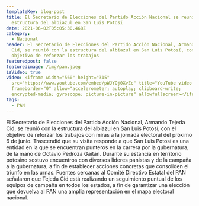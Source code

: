 ```yaml
---
templateKey: blog-post
title: El Secretario de Elecciones del Partido Acción Nacional se reunió con la
  estructura del albiazul en San Luis Potosí
date: 2021-06-02T05:05:30.468Z
category:
  - Nacional
header: El Secretario de Elecciones del Partido Acción Nacional, Armando Tejeda
  Cid, se reunió con la estructura del albiazul en San Luis Potosí, con el
  objetivo de reforzar los trabajos
featuredpost: false
featuredimage: /img/pan.jpeg
isVideo: true
video: <iframe width="560" height="315"
  src="https://www.youtube.com/embed/pWJYOj0XvZc" title="YouTube video player"
  frameborder="0" allow="accelerometer; autoplay; clipboard-write;
  encrypted-media; gyroscope; picture-in-picture" allowfullscreen></iframe>
tags:
  - PAN
---
```

El Secretario de Elecciones del Partido Acción Nacional, Armando Tejeda Cid, se reunió con la estructura del albiazul en San Luis Potosí, con el objetivo de reforzar los trabajos con miras a la jornada electoral del próximo 6 de junio.
Trascendió que su visita responde a que San Luis Potosí es una entidad en la que se encuentran punteros en la carrera por la gubernatura, de la mano de Octavio Pedroza Gaitán.
Durante su estancia en territorio potosino sostuvo encuentros con diversos líderes panistas y de la campaña a la gubernatura, a fin de establecer acciones concretas que consoliden el triunfo en las urnas.
Fuentes cercanas al Comité Directivo Estatal del PAN señalaron que Tejeda Cid está realizando un seguimiento puntual de los equipos de campaña en todos los estados, a fin de garantizar una elección que devuelva al PAN una amplia representación en el mapa electoral nacional.